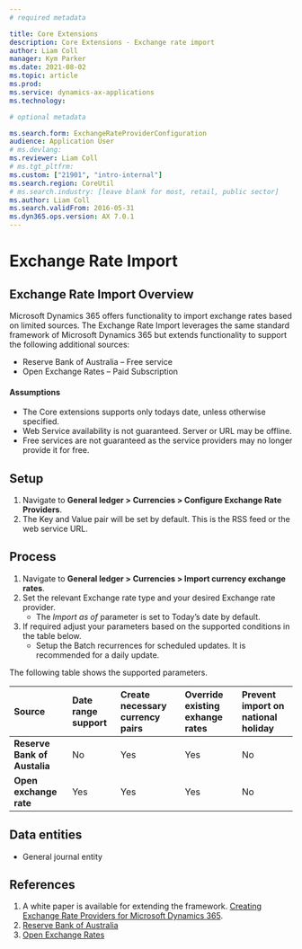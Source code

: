 ```yaml
---
# required metadata

title: Core Extensions
description: Core Extensions - Exchange rate import
author: Liam Coll
manager: Kym Parker
ms.date: 2021-08-02
ms.topic: article
ms.prod: 
ms.service: dynamics-ax-applications
ms.technology: 

# optional metadata

ms.search.form: ExchangeRateProviderConfiguration
audience: Application User
# ms.devlang: 
ms.reviewer: Liam Coll
# ms.tgt_pltfrm: 
ms.custom: ["21901", "intro-internal"]
ms.search.region: CoreUtil
# ms.search.industry: [leave blank for most, retail, public sector]
ms.author: Liam Coll
ms.search.validFrom: 2016-05-31
ms.dyn365.ops.version: AX 7.0.1
---
```


# Exchange Rate Import
## Exchange Rate Import Overview

Microsoft Dynamics 365 offers functionality to import exchange rates based on limited sources. The Exchange Rate Import leverages the same standard framework of Microsoft Dynamics 365 but extends functionality to support the following additional sources:
* Reserve Bank of Australia – Free service
* Open Exchange Rates – Paid Subscription

#### Assumptions
* The Core extensions supports only todays date, unless otherwise specified. 
* Web Service availability is not guaranteed. Server or URL may be offline.
* Free services are not guaranteed as the service providers may no longer provide it for free.

## Setup
1. Navigate to **General ledger > Currencies > Configure Exchange Rate Providers**.
2. The Key and Value pair will be set by default. This is the RSS feed or the web service URL.

## Process
1. Navigate to **General ledger > Currencies > Import currency exchange rates**.
2. Set the relevant Exchange rate type and your desired Exchange rate provider.
   * The *Import as of* parameter is set to Today’s date by default.
3. If required adjust your parameters based on the supported conditions in the table below.
   * Setup the Batch recurrences for scheduled updates. It is recommended for a daily update.

The following table shows the supported parameters.

|  **Source**  | **Date range support** |  **Create necessary currency pairs** |  **Override existing exhange rates** |  **Prevent import on national holiday** | 
|:---|:---|:---|:---|:---|      
|  **Reserve Bank of Austalia**  | No | Yes | Yes | No |
|  **Open exchange rate**  | Yes | Yes | Yes | No |

## Data entities
- General journal entity

## References

1. A white paper is available for extending the framework. [Creating Exchange Rate Providers for Microsoft Dynamics 365](https://docs.microsoft.com/en-us/dynamics365/fin-ops-core/dev-itpro/financial/create-exchange-rate-providers).
2. [Reserve Bank of Australia](http://www.rba.gov.au/statistics/frequency/exchange-rates.html)
3. [Open Exchange Rates](https://openexchangerates.org/) 
